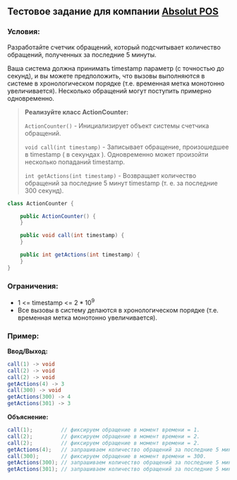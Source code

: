 ## Тестовое задание для компании [ Absolut POS](https://www.absolut.ru/)

### **Условия:**

Разработайте счетчик обращений, который подсчитывает количество обращений, полученных за последние 5 минуты.

Ваша система должна принимать timestamp параметр (с точностью до секунд), и вы можете предположить, что вызовы 
выполняются в системе в хронологическом порядке (т.е. временная метка монотонно увеличивается). Несколько обращений 
могут поступить примерно одновременно.

> **Реализуйте класс ActionCounter:**
> 
>`ActionCounter()` - Инициализирует объект системы счетчика обращений.
> 
>`void call(int timestamp)` - Записывает обращение, произошедшее в timestamp ( в секундах ). Одновременно может произойти 
несколько попаданий timestamp.
>
>`int getActions(int timestamp)` - Возвращает количество обращений за последние 5 минут timestamp (т. е. за последние 
300 секунд).

``` java
class ActionCounter {

    public ActionCounter() {
    }

    public void call(int timestamp) {
    }

    public int getActions(int timestamp) {
    }
}
```

 ### Ограничения:

- 1 <= timestamp <= $2 * 10^9$
- Все вызовы в систему делаются в хронологическом порядке (т.е. временная метка монотонно увеличивается).

### Пример:

**Ввод/Выход:**
```java
call(1) -> void
call(2) -> void
call(2) -> void
getActions(4) -> 3
call(300) -> void
getActions(300) -> 4
getActions(301) -> 3
```

**Объяснение:**

```java
call(1);         // фиксируем обращение в момент времени = 1.
call(2);         // фиксируем обращение в момент времени = 2.
call(2);         // фиксируем обращение в момент времени = 2.
getActions(4);   // запрашиваем количество обращений за последние 5 мин в момент времени = 4, возвращаем 3.
call(300);       // фиксируем обращение в момент времени = 300.
getActions(300); // запрашиваем количество обращений за последние 5 мин в момент времени = 300, возвращаем 4.
getActions(301); // запрашиваем количество обращений за последние 5 мин в момент времени = 301, возвращаем 3.
```
